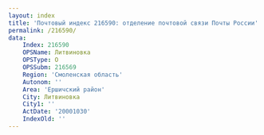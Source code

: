 ```yaml
---
layout: index
title: 'Почтовый индекс 216590: отделение почтовой связи Почты России'
permalink: /216590/
data:
    Index: 216590
    OPSName: Литвиновка
    OPSType: О
    OPSSubm: 216569
    Region: 'Смоленская область'
    Autonom: ''
    Area: 'Ершичский район'
    City: Литвиновка
    City1: ''
    ActDate: '20001030'
    IndexOld: ''
---
```

